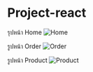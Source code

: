 # Project-react

รุปหน้า Home
![Home](https://cdn.discordapp.com/attachments/915804926620348436/1080113542600065074/Screenshot_18.png)

รูปหน้า Order
![Order](https://cdn.discordapp.com/attachments/915804926620348436/1080113543027888159/Screenshot_19.png)

รูปหน้า Product
![Product](https://cdn.discordapp.com/attachments/915804926620348436/1080113543535394876/Screenshot_20.png)
